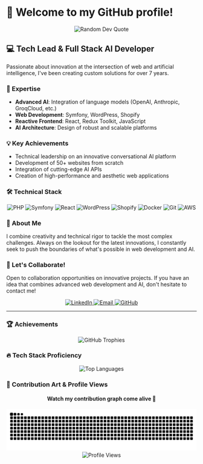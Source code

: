 # 👋 Welcome to my GitHub profile!

<div align="center">
  <img src="https://quotes-github-readme.vercel.app/api?type=horizontal&theme=radical" alt="Random Dev Quote"/>
</div>

## 💻 Tech Lead & Full Stack AI Developer

Passionate about innovation at the intersection of web and artificial intelligence, I've been creating custom solutions for over 7 years.

### 🚀 Expertise

- **Advanced AI**: Integration of language models (OpenAI, Anthropic, GroqCloud, etc.)
- **Web Development**: Symfony, WordPress, Shopify
- **Reactive Frontend**: React, Redux Toolkit, JavaScript
- **AI Architecture**: Design of robust and scalable platforms

### 💡 Key Achievements

- Technical leadership on an innovative conversational AI platform
- Development of 50+ websites from scratch
- Integration of cutting-edge AI APIs
- Creation of high-performance and aesthetic web applications

### 🛠️ Technical Stack

<p align="center">
<img src="https://img.shields.io/badge/PHP-777BB4?style=for-the-badge&logo=php&logoColor=white" alt="PHP"/>
<img src="https://img.shields.io/badge/Symfony-000000?style=for-the-badge&logo=symfony&logoColor=white" alt="Symfony"/>
<img src="https://img.shields.io/badge/React-20232A?style=for-the-badge&logo=react&logoColor=61DAFB" alt="React"/>
<img src="https://img.shields.io/badge/WordPress-21759B?style=for-the-badge&logo=wordpress&logoColor=white" alt="WordPress"/>
<img src="https://img.shields.io/badge/Shopify-7AB55C?style=for-the-badge&logo=shopify&logoColor=white" alt="Shopify"/>
<img src="https://img.shields.io/badge/Docker-2496ED?style=for-the-badge&logo=docker&logoColor=white" alt="Docker"/>
<img src="https://img.shields.io/badge/Git-F05032?style=for-the-badge&logo=git&logoColor=white" alt="Git"/>
<img src="https://img.shields.io/badge/AWS-232F3E?style=for-the-badge&logo=amazon-aws&logoColor=white" alt="AWS"/>
</p>

### 🌟 About Me

I combine creativity and technical rigor to tackle the most complex challenges. Always on the lookout for the latest innovations, I constantly seek to push the boundaries of what's possible in web development and AI.

### 🤝 Let's Collaborate!

Open to collaboration opportunities on innovative projects. If you have an idea that combines advanced web development and AI, don't hesitate to contact me!

<p align="center">
<a href="https://www.linkedin.com/in/gharbi-youssef/">
<img src="https://img.shields.io/badge/LinkedIn-0077B5?style=for-the-badge&logo=linkedin&logoColor=white" alt="LinkedIn"/>
</a>
<a href="mailto:mryoussefgharbi@gmail.com">
<img src="https://img.shields.io/badge/Email-D14836?style=for-the-badge&logo=gmail&logoColor=white" alt="Email"/>
</a>
<a href="https://github.com/youssef-lmw">
<img src="https://img.shields.io/badge/GitHub-100000?style=for-the-badge&logo=github&logoColor=white" alt="GitHub"/>
</a>
</p>

---

### 🏆 Achievements

<div align="center">
  <img src="https://github-profile-trophy.vercel.app/?username=youssef-lmw&theme=radical&row=1&column=6" alt="GitHub Trophies"/>
</div>

### 🔥 Tech Stack Proficiency

<div align="center">
  <img src="https://github-readme-stats.vercel.app/api/top-langs/?username=youssef-lmw&layout=compact&theme=radical" alt="Top Languages"/>
</div>

### 🎨 Contribution Art & Profile Views

<div align="center">
  <h4>Watch my contribution graph come alive 🐍</h4>
  <img src="https://raw.githubusercontent.com/youssef-lmw/youssef-lmw/main/dist/github-contribution-grid-snake.svg" alt="snake"/>
  
  <br/>
  <img src="https://komarev.com/ghpvc/?username=youssef-lmw&style=for-the-badge&color=blueviolet&base=989" alt="Profile Views"/>
</div>
